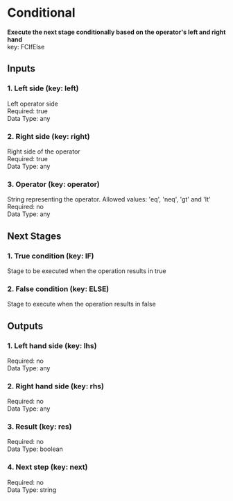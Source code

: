 # Conditional  
**Execute the next stage conditionally based on the operator's left and right hand**  
key: FCIfElse  
## Inputs  
### 1. Left side (key: left)  
Left operator side  
Required: true  
Data Type: any   
### 2. Right side (key: right)  
Right side of the operator  
Required: true  
Data Type: any   
### 3. Operator (key: operator)  
String representing the operator. Allowed values: 'eq', 'neq', 'gt' and 'lt'  
Required: no  
Data Type: any   
## Next Stages  
### 1. True condition (key: IF)  
Stage to be executed when the operation results in true  
### 2. False condition (key: ELSE)  
Stage to execute when the operation results in false  
## Outputs  
### 1. Left hand side (key: lhs)  
  
Required: no  
Data Type: any   
### 2. Right hand side (key: rhs)  
  
Required: no  
Data Type: any   
### 3. Result (key: res)  
  
Required: no  
Data Type: boolean   
### 4. Next step (key: next)  
  
Required: no  
Data Type: string 